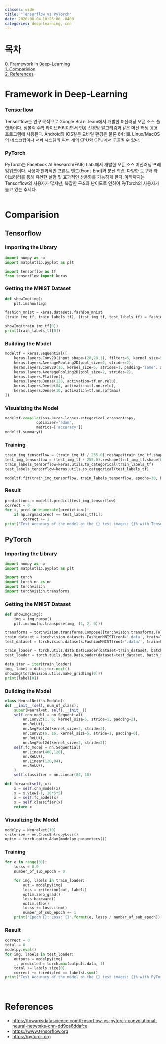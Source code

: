 ```yaml
---
classes: wide
title: "Tensorflow vs PyTorch"
date: 2020-08-04 10:25:00 -0400
categories: deep-learning, cnn
---
```


# 목차
[0. Framework in Deep-Learning](#framework-in-deeplearning)   
[1. Comparision](#comparision)   
[2. References](#references)
<br>

# Framework in Deep-Learning
### Tensorflow
Tensorflow는 연구 목적으로 Google Brain Team에서 개발한 머신러닝 오픈 소스 플랫폼이다. 심볼릭 수학 라이브러리이면서 인공 신경망 알고리즘과 같은 머신 러닝 응용프로그램에 사용된다. Android와 iOS같은 모바일 환경은 물론 64비트 Linux/MacOS의 데스크탑이나 서버 시스템의 여러 개의 CPU와 GPU에서 구동될 수 있다. 

### PyTorch
PyTorch는 Facebook AI Research(FAIR) Lab.에서 개발한  오픈 소스 머신러닝 프레임워크이다. 사용자 친화적인 프론트 앤드(Front-End)와 분산 학습, 다양한 도구와 라이브러리를 통해 유연한 실험 및 효과적인 상용화를 가능하게 한다. 아직까지는 Tensorflow의 사용자가 많지만, 복잡한 구조와 난이도로 인하여 PyTorch의 사용자가 늘고 있는 추세다.   
<br>


# Comparision
## Tensorflow
### Importing the Library
```python
import numpy as np
import matplotlib.pyplot as plt

import tensorflow as tf
from tensorflow import keras
```
### Getting the MNIST Dataset
```python
def showImg(img):   
    plt.imshow(img)

fashion_mnist = keras.datasets.fashion_mnist
(train_img_tf, train_labels_tf), (test_img_tf, test_labels_tf) = fashion_mnist.load_data()

showImg(train_img_tf[0])
print(train_labels_tf[0])
```
### Building the Model
```python
modeltf = keras.Sequential([   
    keras.layers.Conv2D(input_shape=(28,28,1), filters=6, kernel_size=5, strides=1, padding="same", activation=tf.nn.relu),
    keras.layers.AveragePooling2D(pool_size=2, strides=2),
    keras.layers.Conv2D(16, kernel_size=5, strides=1, padding="same", activation=tf.nn.relu),
    keras.layers.AveragePooling2D(pool_size=2, strides=2),
    keras.layers.Flatten(),
    keras.layers.Dense(120, activation=tf.nn.relu),
    keras.layers.Dense(84, activation=tf.nn.relu),
    keras.layers.Dense(10, activation=tf.nn.softmax)
])
```
### Visualizing the Model
```python
modeltf.compile(loss=keras.losses.categorical_crossentropy,
              optimizer='adam',
              metrics=['accuracy'])
modeltf.summary()
```
### Training
```python
train_img_tensorflow = (train_img_tf / 255.0).reshape(train_img_tf.shape[0], 28, 28, 1)
test_img_tensorflow = (test_img_tf / 255.0).reshape(test_img_tf.shape[0], 28, 28 ,1)
train_labels_tensorflow=keras.utils.to_categorical(train_labels_tf)
test_labels_tensorflow=keras.utils.to_categorical(test_labels_tf)

modeltf.fit(train_img_tensorflow, train_labels_tensorflow, epochs=30, batch_size=32)
```
### Result
```python
predictions = modeltf.predict(test_img_tensorflow)
correct = 0
for i, pred in enumerate(predictions):
    if np.argmax(pred) == test_labels_tf[i]:
        correct += 1
print('Test Accuracy of the model on the {} test images: {}% with TensorFlow'.format(test_img_tf.shape[0], 100 * correct/test_img_tf.shape[0]))
```
## PyTorch
### Importing the Library
```python
import numpy as np
import matplotlib.pyplot as plt

import torch
import torch.nn as nn
import torchvision
import torchvision.transforms
```
### Getting the MNIST Dataset
```python
def showImg(img):   
    img = img.numpy()   
    plt.imshow(np.transpose(img, (1, 2, 0)))   

transforms = torchvision.transforms.Compose([torchvision.transforms.ToTensor])
train_dataset = torchvision.datasets.FashionMNIST(root='.data', train=True, transform=transforms, download=True)
test_dataset = torchvision.datasets.FashionMNIST(root='.data/', train=Fasle, transform=transforms, download=True)

train_loader = torch.utils.data.DataLoader(dataset=train_dataset, batch_size=32, shuffle=False)
test_loader = torch.tuils.data.DataLoader(dataset=test_dataset, batch_size=32, shuffle=False)

data_iter = iter(train_loader)
img, label = data_iter.next()
showImg(torchvision.utils.make_grid(img[0]))
print(label[0])
```
### Building the Model
```python
class NeuralNet(nn.Module):
def __init__(self, num_of_class):
    super(NeuralNet, self).__init__()
    self.cnn_model = nn.Sequential(
        nn.Conv2d(1, 6, kernel_size=5, stride=1, padding=2),
        nn.ReLU(),
        nn.AvgPool2d(kernel_size=2, stride=2),
        nn.Conv2d(6, 16, kernel_size=5, stride=1, padding=0),
        nn.ReLU(),
        nn.AvgPool2d(kernel_size=2, stride=2))
    self.fc_model = nn.Sequential(
        nn.Linear(400,120),
        nn.ReLU(),
        nn.Linear(120,84),
        nn.ReLU(),
    )
    self.classifier = nn.Linear(84, 10)

def forward(self, x):
    x = self.cnn_model(x)
    x = x.view(-1, 16*5*5)
    x = self.fc_model(x)
    x = self.classifier(x)
    return x
```
### Visualizing the Model
```python
modelpy = NeuralNet(10)
criterion = nn.CrossEntropyLoss()
optim = torch.optim.Adam(modelpy.parameters())
```
### Training
```python
for e in range(30):
    losss = 0.0
    number_of_sub_epoch = 0

    for img, labels in train_loader:
        out = modelpy(img)
        loss = criterion(out, labels)
        optim.zero_grad()
        loss.backward()
        optim.step()
        losss += loss.item()
        number_of_sub_epoch += 1
    print("Epoch {}: Loss: {}".format(e, losss / number_of_sub_epoch))
```
### Result
```python
correct = 0
total = 0
modelpy.eval()
for img, labels in test_loader:
    outputs = modelpy(img)
    _, predicted = torch.max(outputs.data, 1)
    total += labels.size(0)
    correct += (predicted == labels).sum()
print('Test Accuracy of the model on the {} test images: {}% with PyTorch'.format(total, 100 * correct // total))
```
<br>


# References
- https://towardsdatascience.com/tensorflow-vs-pytorch-convolutional-neural-networks-cnn-dd9ca6ddafce
- https://www.tensorflow.org
- https://pytorch.org
